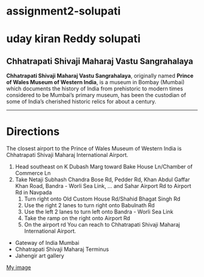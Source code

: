 # assignment2-solupati
# uday kiran Reddy solupati
## Chhatrapati Shivaji Maharaj Vastu Sangrahalaya

**Chhatrapati Shivaji Maharaj Vastu Sangrahalaya**, originally named **Prince of Wales Museum of Western India**, is a museum in Bombay (Mumbai) which documents the history of India from prehistoric to modern times considered to be Mumbai’s primary museum, has been the custodian of some of India’s cherished historic relics for about a century.
***


# Directions
The closest airport to the Prince of Wales Museum of Western India is Chhatrapati Shivaji Maharaj International Airport. 
1. Head southeast on K Dubash Marg toward Bake House Ln/Chamber of Commerce Ln
2. Take Netaji Subhash Chandra Bose Rd, Pedder Rd, Khan Abdul Gaffar Khan Road, Bandra - Worli Sea Link, ... and Sahar Airport Rd to Airport Rd in Navpada
    1. Turn right onto Old Custom House Rd/Shahid Bhagat Singh Rd
    2. Use the right 2 lanes to turn right onto Babulnath Rd
    3. Use the left 2 lanes to turn left onto Bandra - Worli Sea Link
    4. Take the ramp on the right onto Airport Rd
    5. On the airport rd You can reach to Chhatrapati Shivaji Maharaj International Airport. 

* Gateway of India Mumbai
* Chhatrapati Shivaji Maharaj Terminus
* Jahengir art gallery

[My image](Uday.jpeg)